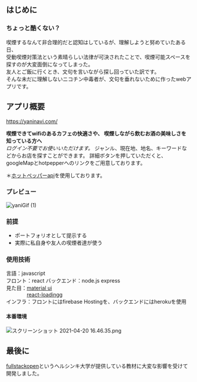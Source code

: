 ## はじめに
### ちょっと酷くない？
喫煙するなんて非合理的だと認知はしているが、理解しようと努めていたある日、  
受動喫煙対策法という素晴らしい法律が可決されたことで、喫煙可能スペースを探すのが大変面倒になってしまった。  
友人とご飯に行くとき、文句を言いながら探し回っていた訳です。  
そんな未だに理解しないニコチン中毒者が、文句を垂れないために作ったwebアプリです。

## アプリ概要

https://yaninavi.com/

__喫煙できてwifiのあるカフェの快適さや、
喫煙しながら飲むお酒の美味しさを知っている方へ__  
_ログイン不要でお使いいただけます。_
ジャンル、現在地、地名、キーワードなどからお店を探すことができます。
詳細ボタンを押していただくと、googleMapとhotpepperへのリンクをご用意しております。

＊[ホットペッパーapi](<https://webservice.recruit.co.jp/doc/hotpepper/reference.html>)を使用しております。
### プレビュー
![yaniGif (1)](https://user-images.githubusercontent.com/56298353/116371943-ea7a6900-a846-11eb-83f8-aea1f002852a.gif)

### 前提
- ポートフォリオとして提示する
- 実際に私自身や友人の喫煙者達が使う

### 使用技術
言語：javascript  
フロント：react
バックエンド：node.js express  
見た目：[material ui](https://material-ui.com/)  
  &emsp;&emsp;&emsp;&emsp;[react-loadingg](https://github.com/Summer-andy/react-loading)  
インフラ：フロントにはfirebase Hostingを、バックエンドにはherokuを使用

#### 本番環境
![スクリーンショット 2021-04-20 16.46.35.png](https://qiita-image-store.s3.ap-northeast-1.amazonaws.com/0/510294/2901dd61-7517-c9e1-44d0-501bd079b8c4.png)

## 最後に
[fullstackopen](https://fullstackopen.com/en/)というヘルシンキ大学が提供している教材に大変な影響を受けて開発しました。  
